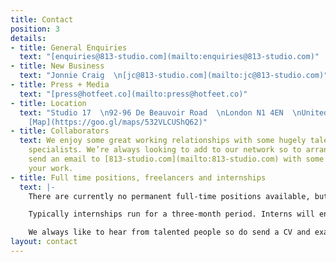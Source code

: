 ```yaml
---
title: Contact
position: 3
details:
- title: General Enquiries
  text: "[enquiries@813-studio.com](mailto:enquiries@813-studio.com)"
- title: New Business
  text: "Jonnie Craig  \n[jc@813-studio.com](mailto:jc@813-studio.com)"
- title: Press + Media
  text: "[press@hotfeet.co](mailto:press@hotfeet.co)"
- title: Location
  text: "Studio 17  \n92-96 De Beauvoir Road  \nLondon N1 4EN  \nUnited Kingdom —
    [Map](https://goo.gl/maps/532VLCUShQ62)"
- title: Collaborators
  text: We enjoy some great working relationships with some hugely talented creative
    specialists. We’re always looking to add to our network so to arrange a chat,
    send an email to [813-studio.com](mailto:813-studio.com) with some examples of
    your work.
- title: Full time positions, freelancers and internships
  text: |-
    There are currently no permanent full-time positions available, but we do occasionally use freelancers and sometimes run paid internships.

    Typically internships run for a three-month period. Interns will enjoy valuable hands-on experience in a friendly, busy studio contributing directly to client projects.

    We always like to hear from talented people so do send a CV and examples of your work (no PDFs over 5MB please) to [work@hotfeet.co](mailto:work@hotfeet.co) and let us know which role you are looking for.
layout: contact
---
```


